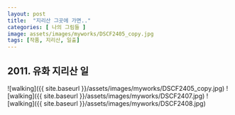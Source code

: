 ```yaml
---
layout: post
title:  "지리산 그곳에 가면.."
categories: [ 나의 그림들 ]
image: assets/images/myworks/DSCF2405_copy.jpg
tags: [작품, 지리산, 일출]
---
```


## 2011. 유화 지리산 일
![walking]({{ site.baseurl }}/assets/images/myworks/DSCF2405_copy.jpg)
![walking]({{ site.baseurl }}/assets/images/myworks/DSCF2407.jpg)
![walking]({{ site.baseurl }}/assets/images/myworks/DSCF2408.jpg)

